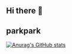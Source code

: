 ## Hi there 👋

## parkpark 

[![Anurag's GitHub stats](https://github-readme-stats.vercel.app/api?username=pss0204)](https://github.com/anuraghazra/github-readme-stats)
